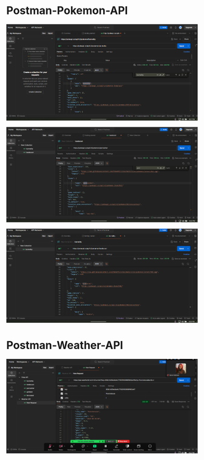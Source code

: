# Postman-Pokemon-API
![Bunnelby](<images/pokeAPI - Bunnelby.png>)

![Perrserker](<images/pokeAPI - perrserker.png>)

![Toedscool](<images/pokeAPI - toedscool.png>)


# Postman-Weather-API
![Ponchatoula](<images/weather API - Ponchatoula.png>)